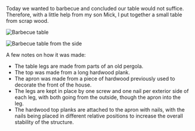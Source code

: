 Today we wanted to barbecue and concluded our table would not suffice. Therefore, with a little help from my son Mick, I put together a small table from scrap wood.

![Barbecue table](./barbecue-table.jpg)

![Barbecue table from the side](./barbecue-table-side.jpg)

A few notes on how it was made:
* The table legs are made from parts of an old pergola.
* The top was made from a long hardwood plank.
* The apron was made from a piece of hardwood previously used to decorate the front of the house.
* The legs are kept in place by one screw and one nail per exterior side of each leg, with both going from the outside, though the apron into the leg.
* The hardwood top planks are attached to the apron with nails, with the nails being placed in different relative positions to increase the overall stability of the structure.